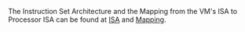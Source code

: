The Instruction Set Architecture and the Mapping from the VM's ISA to Processor ISA can be found at [ISA](https://github.com/Shiva9361/VM/blob/main/ISA.MD) and [Mapping](https://github.com/Shiva9361/VM/blob/main/Mapping.MD).

